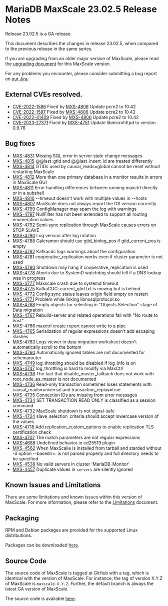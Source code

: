 # MariaDB MaxScale 23.02.5 Release Notes

Release 23.02.5 is a GA release.

This document describes the changes in release 23.02.5, when compared to the
previous release in the same series.

If you are upgrading from an older major version of MaxScale, please read the
[upgrading document](../Upgrading/Upgrading-To-MaxScale-23.02.md) for
this MaxScale version.

For any problems you encounter, please consider submitting a bug
report on [our Jira](https://jira.mariadb.org/projects/MXS).

## External CVEs resolved.

* [CVE-2022-1586](https://www.cve.org/CVERecord?id=CVE-2022-1586) Fixed by [MXS-4806](https://jira.mariadb.org/browse/MXS-4806) Update pcre2 to 10.42
* [CVE-2022-1587](https://www.cve.org/CVERecord?id=CVE-2022-1587) Fixed by [MXS-4806](https://jira.mariadb.org/browse/MXS-4806) Update pcre2 to 10.42
* [CVE-2022-41409](https://www.cve.org/CVERecord?id=CVE-2022-41409) Fixed by [MXS-4806](https://jira.mariadb.org/browse/MXS-4806) Update pcre2 to 10.42
* [CVE-2023-27371](https://www.cve.org/CVERecord?id=CVE-2023-27371) Fixed by [MXS-4751](https://jira.mariadb.org/browse/MXS-4751) Update libmicrohttpd to version 0.9.76

## Bug fixes

* [MXS-4831](https://jira.mariadb.org/browse/MXS-4831) Missing SQL error in server state change messages
* [MXS-4815](https://jira.mariadb.org/browse/MXS-4815) @@last_gtid and @@last_insert_id are treated differently
* [MXS-4814](https://jira.mariadb.org/browse/MXS-4814) GTIDs used by causal_reads=global cannot be reset without restarting MaxScale
* [MXS-4812](https://jira.mariadb.org/browse/MXS-4812) More than one primary database in a monitor results in errors in MaxScale GUI
* [MXS-4811](https://jira.mariadb.org/browse/MXS-4811) Error handling differences between running maxctrl directly or in a subshell
* [MXS-4810](https://jira.mariadb.org/browse/MXS-4810) --timeout doesn't work with multiple values in --hosts
* [MXS-4807](https://jira.mariadb.org/browse/MXS-4807) MaxScale does not always report the OS version correctly
* [MXS-4799](https://jira.mariadb.org/browse/MXS-4799) ConfigManager may spam the log with warnings
* [MXS-4797](https://jira.mariadb.org/browse/MXS-4797) NullFilter has not been extended to support all routing enumeration values.
* [MXS-4792](https://jira.mariadb.org/browse/MXS-4792) Semi-sync replication through MaxScale causes errors on STOP SLAVE
* [MXS-4790](https://jira.mariadb.org/browse/MXS-4790) Log version after log rotation
* [MXS-4788](https://jira.mariadb.org/browse/MXS-4788) Galeramon should use gtid_binlog_pos if gtid_current_pos is empty
* [MXS-4782](https://jira.mariadb.org/browse/MXS-4782) Kafkacdc logs warnings about the configuration
* [MXS-4781](https://jira.mariadb.org/browse/MXS-4781) cooperative_replication works even if cluster parameter is not used
* [MXS-4780](https://jira.mariadb.org/browse/MXS-4780) Shutdown may hang if cooperative_replication is used
* [MXS-4778](https://jira.mariadb.org/browse/MXS-4778) Aborts due to SystemD watchdog should tell if a DNS lookup was in progress
* [MXS-4777](https://jira.mariadb.org/browse/MXS-4777) Maxscale crash due to systemd timeout
* [MXS-4775](https://jira.mariadb.org/browse/MXS-4775) KafkaCDC: current_gtid.txt is moving but is behind
* [MXS-4772](https://jira.mariadb.org/browse/MXS-4772) Config sync status leaves origin field empty on restart
* [MXS-4771](https://jira.mariadb.org/browse/MXS-4771) Problem while linking libnosqlprotocol.so
* [MXS-4768](https://jira.mariadb.org/browse/MXS-4768) Empty objects for selecting in "Objects Selection" stage of  Data migration
* [MXS-4767](https://jira.mariadb.org/browse/MXS-4767) Rebuild-server and related operations fail with "No route to host"
* [MXS-4766](https://jira.mariadb.org/browse/MXS-4766) maxctrl create report cannot write to a pipe
* [MXS-4765](https://jira.mariadb.org/browse/MXS-4765) Serialization of regular expressions doesn't add escaping slashes
* [MXS-4763](https://jira.mariadb.org/browse/MXS-4763) Logs viewer in data migration worksheet doesn't automatically scroll to the bottom
* [MXS-4760](https://jira.mariadb.org/browse/MXS-4760) Automatically ignored tables are not documented for schemarouter
* [MXS-4749](https://jira.mariadb.org/browse/MXS-4749) log_throttling should be disabled if log_info is on
* [MXS-4747](https://jira.mariadb.org/browse/MXS-4747) log_throttling is hard to modify via MaxCtrl
* [MXS-4738](https://jira.mariadb.org/browse/MXS-4738) The fact that disable_master_failback does not work with root_node_as_master is not documented
* [MXS-4736](https://jira.mariadb.org/browse/MXS-4736) Read-only transaction sometimes loses statements with causal_reads=universal and transaction_replay=true
* [MXS-4735](https://jira.mariadb.org/browse/MXS-4735) Connection IDs are missing from error messages
* [MXS-4734](https://jira.mariadb.org/browse/MXS-4734) SET TRANSACTION READ ONLY is classified as a session command
* [MXS-4732](https://jira.mariadb.org/browse/MXS-4732) MaxScale shutdown is not signal-safe
* [MXS-4724](https://jira.mariadb.org/browse/MXS-4724) slave_selection_criteria should accept lowercase version of the values
* [MXS-4718](https://jira.mariadb.org/browse/MXS-4718) Add replication_custom_options to enable replication TLS certification check
* [MXS-4707](https://jira.mariadb.org/browse/MXS-4707) The match parameters are not regular expressions
* [MXS-4686](https://jira.mariadb.org/browse/MXS-4686) Undefined behavior in ed25519 plugin
* [MXS-4562](https://jira.mariadb.org/browse/MXS-4562) When MaxScalle is installed from tarball and starded without -d option --basedir=.  is not parsed properly and full directory needs to be specified
* [MXS-4538](https://jira.mariadb.org/browse/MXS-4538) No valid servers in cluster 'MariaDB-Monitor'
* [MXS-4457](https://jira.mariadb.org/browse/MXS-4457) Duplicate values in `servers` are silently ignored

## Known Issues and Limitations

There are some limitations and known issues within this version of MaxScale.
For more information, please refer to the [Limitations](../About/Limitations.md) document.

## Packaging

RPM and Debian packages are provided for the supported Linux distributions.

Packages can be downloaded [here](https://mariadb.com/downloads/#mariadb_platform-mariadb_maxscale).

## Source Code

The source code of MaxScale is tagged at GitHub with a tag, which is identical
with the version of MaxScale. For instance, the tag of version X.Y.Z of MaxScale
is `maxscale-X.Y.Z`. Further, the default branch is always the latest GA version
of MaxScale.

The source code is available [here](https://github.com/mariadb-corporation/MaxScale).

